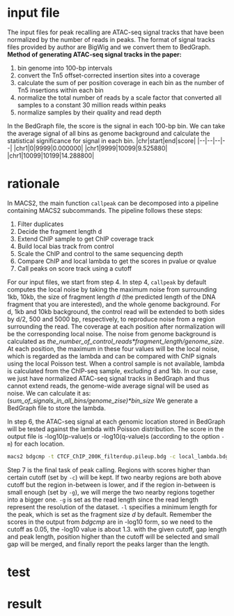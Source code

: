# input file
The input files for peak recalling are ATAC-seq signal tracks that have been normalized by the number of reads in peaks. The format of signal tracks files provided by author are BigWig and we convert them to BedGraph.
**Method of generating ATAC-seq signal tracks in the paper:**
 1. bin genome into 100-bp intervals
 2. convert the Tn5 offset-corrected insertion sites into a coverage
 3. calculate the sum of per position coverage in each bin as the number of Tn5 insertions within each bin
 4. normalize the total number of reads by a scale factor that converted all samples to a constant 30 million reads within peaks
 5. normalize samples by their quality and read depth

In the BedGraph file, the score is the signal in each 100-bp bin. We can take the average signal of all bins as genome background and calculate the statistical significance for signal in each bin.
|chr|start|end|score|
|--|--|--|--|
|chr1|0|9999|0.000000|
|chr1|9999|10099|9.525880|
|chr1|10099|10199|14.288800|
# rationale
In MACS2, the main function `callpeak` can be decomposed into a pipeline containing MACS2 subcommands. The pipeline follows these steps: 
1. Filter duplicates
2. Decide the fragment length d
3. Extend ChIP sample to get ChIP coverage track
4. Build local bias track from control
5. Scale the ChIP and control to the same sequencing depth
6. Compare ChIP and local lambda to get the scores in pvalue or qvalue
7. Call peaks on score track using a cutoff

For our input files, we start from step 4.
In step 4, `callpeak` by default computes the local noise by taking the maximum noise from surrounding 1kb, 10kb, the size of fragment length _d_ (the predicted length of the DNA fragment that you are interested), and the whole genome background. For d, 1kb and 10kb background, the control read will be extended to both sides by d/2, 500 and 5000 bp, respectively, to reproduce noise from a region surrounding the read. The coverage at each position after normalization will be the corresponding local noise. The noise from genome background is calculated as _the_number_of_control_reads*fragment_length/genome_size_. At each position, the maximum in these four values will be the local noise, which is regarded as the lambda and can be compared with ChIP signals using the local Poisson test. When a control sample is not available, lambda is calculated from the ChIP-seq sample, excluding d and 1kb.
In our case, we just have normalized ATAC-seq signal tracks in BedGraph and thus cannot extend reads, the genome-wide average signal will be used as noise. We can calculate it as:
(_sum_of_signals_in_all_bins/genome_zise)*bin_size_
We generate a BedGraph file to store the lambda.

In step 6, the ATAC-seq signal at each genomic location stored in BedGraph will be tested against the lambda  with Poisson distribution. The score in the output file is -log10(p-value)s or -log10(q-value)s (according to the option `-m`) for each location.
```bash
macs2 bdgcmp -t CTCF_ChIP_200K_filterdup.pileup.bdg -c local_lambda.bdg -m qpois -o CTCF_ChIP_200K_qvalue.bdg
```
Step 7 is the final task of peak calling. Regions with scores higher than certain cutoff (set by `-c`) will be kept. If two nearby regions are both above cutoff but the region in-between is lower, and if the region in-between is small enough (set by `-g`), we will merge the two nearby regions together into a bigger one. `-g` is set as the read length since the read length represent the resolution of the dataset. `-l` specifies a minimum length for the peak, which is set as the fragment size _d_ by default. Remember the scores in the output from _bdgcmp_ are in -log10 form, so we need to the cutoff as 0.05, the -log10 value is about 1.3.
with the given cutoff, gap length and peak length, position higher than the cutoff will be selected and small gap will be merged, and finally report the peaks larger than the length.  
# test
# result

<!--stackedit_data:
eyJoaXN0b3J5IjpbMTAyNjYwMTM0NiwtMTI3Nzc1ODY5MiwxMj
EwOTM2NDkwLC0xMzE5NzY1Mjg1LC0xNzg5ODgxNzYxLDE2NTky
OTgyNDcsLTExNzAxMTk4MTksLTU3Nzc0NDM4NiwtNDY5OTY4MD
E5LC0xNDU4OTcyNTIxLDExNzc0Njc5NjksMTE3MzQ3ODYsOTkz
MDcyMDYwLDE4NjYwMjU2NzQsLTEzMTQ0MjM3NDEsLTE5ODEwMz
U2MSwtNTQ3MzEyMjQzLC0xOTM5NTY5MzQ3LDM3OTM3MzMzMSwt
Njk1NTI1NTRdfQ==
-->